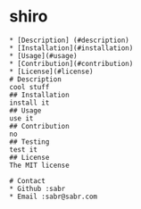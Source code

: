 # shiro

    * [Description] (#description)
    * [Installation](#installation)
    * [Usage](#usage)
    * [Contribution](#contribution)
    * [License](#license)
    # Description
    cool stuff
    ## Installation
    install it
    ## Usage
    use it
    ## Contribution
    no
    ## Testing
    test it
    ## License
    The MIT license

    # Contact
    * Github :sabr
    * Email :sabr@sabr.com
